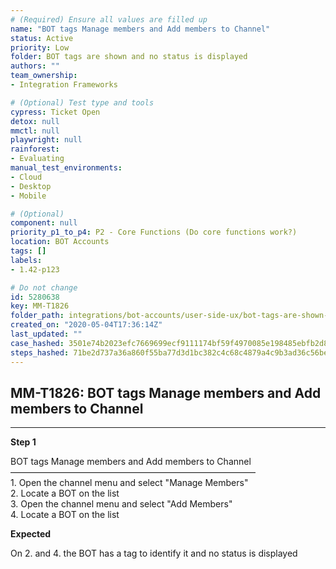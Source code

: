 ```yaml
---
# (Required) Ensure all values are filled up
name: "BOT tags Manage members and Add members to Channel"
status: Active
priority: Low
folder: BOT tags are shown and no status is displayed
authors: ""
team_ownership: 
- Integration Frameworks

# (Optional) Test type and tools
cypress: Ticket Open
detox: null
mmctl: null
playwright: null
rainforest: 
- Evaluating
manual_test_environments: 
- Cloud
- Desktop
- Mobile

# (Optional)
component: null
priority_p1_to_p4: P2 - Core Functions (Do core functions work?)
location: BOT Accounts
tags: []
labels: 
- 1.42-p123

# Do not change
id: 5280638
key: MM-T1826
folder_path: integrations/bot-accounts/user-side-ux/bot-tags-are-shown-and-no-status-is-displayed
created_on: "2020-05-04T17:36:14Z"
last_updated: ""
case_hashed: 3501e74b2023efc7669699ecf9111174bf59f4970085e198485ebfb2d8fc9c587c1bc6b6357eec4fbd3b94b70208151e
steps_hashed: 71be2d737a36a860f55ba77d3d1bc382c4c68c4879a4c9b3ad36c56bec2ad7f6f96fcc507cdad2c949d921edf49b2d4f
---
```


## MM-T1826: BOT tags Manage members and Add members to Channel

---

**Step 1**

BOT tags Manage members and Add members to Channel\
————————————————————————————\
1\. Open the channel menu and select "Manage Members"\
2\. Locate a BOT on the list\
3\. Open the channel menu and select "Add Members"\
4\. Locate a BOT on the list

**Expected**

On 2. and 4. the BOT has a tag to identify it and no status is displayed
